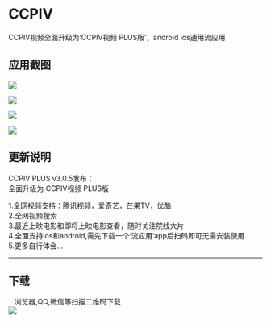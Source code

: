 # CCPIV
CCPIV视频全面升级为‘CCPIV视频 PLUS版’，android ios通用流应用
## 应用截图

  
![](http://lc-qmtbhnki.cn-n1.lcfile.com/e0fcd71a68e610225d9f.jpg)

![](http://lc-qmtbhnki.cn-n1.lcfile.com/6844fca6cbda4610e877.jpg)

![](http://lc-qmtbhnki.cn-n1.lcfile.com/0658ff4156be64113896.jpg)

![](http://lc-qmtbhnki.cn-n1.lcfile.com/518630a6f76c68fb83a9.jpg)

## 更新说明  
CCPIV PLUS v3.0.5发布：  
全面升级为 CCPIV视频 PLUS版  

1.全网视频支持：腾讯视频，爱奇艺，芒果TV，优酷  
2.全网视频搜索   
3.最近上映电影和即将上映电影查看，随时关注院线大片  
4.全面支持ios和android,需先下载一个‘流应用’app后扫码即可无需安装使用  
5.更多自行体会...   

--------------------------------------------------------  

## 下载  
    浏览器,QQ,微信等扫描二维码下载  
![](http://lc-qmtbhnki.cn-n1.lcfile.com/51780ded17d91a3455a0.png)  


